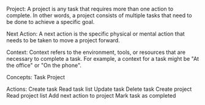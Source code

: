 Project: A project is any task that requires more than one action to complete. In other words, a project consists of multiple tasks that need to be done to achieve a specific goal.

Next Action: A next action is the specific physical or mental action that needs to be taken to move a project forward.

Context: Context refers to the environment, tools, or resources that are necessary to complete a task. For example, a context for a task might be "At the office" or "On the phone".

Concepts:
Task
Project

Actions:
Create task
Read task list
Update task
Delete task
Create project
Read project list
Add next action to project
Mark task as completed
